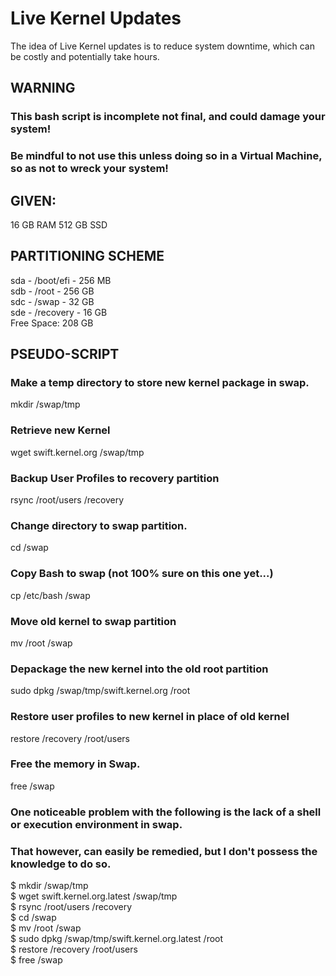 # Live Kernel Updates
The idea of Live Kernel updates is to reduce system downtime, which can be costly and potentially take hours.  

## WARNING  
### This bash script is incomplete not final, and could damage your system!  
### Be mindful to not use this unless doing so in a Virtual Machine, so as not to wreck your system!

## GIVEN: 
16 GB RAM
512 GB SSD

## PARTITIONING SCHEME
sda - /boot/efi - 256 MB  
sdb - /root - 256 GB  
sdc - /swap - 32 GB  
sde - /recovery - 16 GB  
Free Space: 208 GB  

## PSEUDO-SCRIPT
### Make a temp directory to store new kernel package in swap.  
mkdir /swap/tmp  

### Retrieve new Kernel  
wget swift.kernel.org /swap/tmp  

### Backup User Profiles to recovery partition  
rsync /root/users /recovery  

### Change directory to swap partition.  
cd /swap  

### Copy Bash to swap (not 100% sure on this one yet...)
cp /etc/bash /swap  

### Move old kernel to swap partition  
mv /root /swap  

### Depackage the new kernel into the old root partition  
sudo dpkg /swap/tmp/swift.kernel.org /root  

### Restore user profiles to new kernel in place of old kernel  
restore /recovery /root/users  

### Free the memory in Swap.  
free /swap  

### One noticeable problem with the following is the lack of a shell or execution environment in swap.  
### That however, can easily be remedied, but I don't possess the knowledge to do so.  

$ mkdir /swap/tmp  
$ wget swift.kernel.org.latest /swap/tmp  
$ rsync /root/users /recovery  
$ cd /swap  
$ mv /root /swap  
$ sudo dpkg /swap/tmp/swift.kernel.org.latest /root  
$ restore /recovery /root/users  
$ free /swap  
